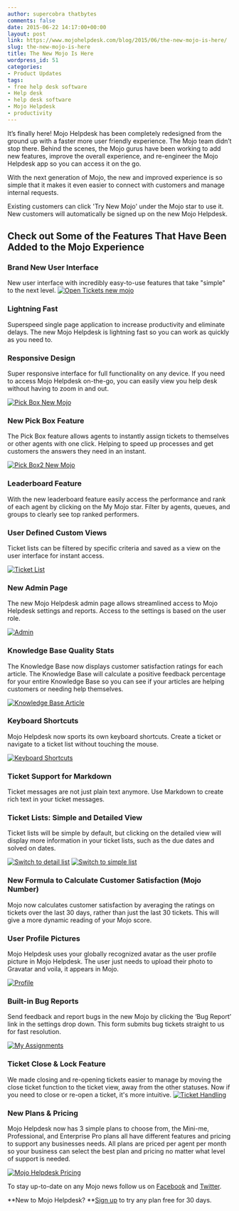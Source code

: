 ```yaml
---
author: supercobra thatbytes
comments: false
date: 2015-06-22 14:17:00+00:00
layout: post
link: https://www.mojohelpdesk.com/blog/2015/06/the-new-mojo-is-here/
slug: the-new-mojo-is-here
title: The New Mojo Is Here
wordpress_id: 51
categories:
- Product Updates
tags:
- free help desk software
- Help desk
- help desk software
- Mojo Helpdesk
- productivity
---
```


It’s finally here! Mojo Helpdesk has been completely redesigned from the ground up with a faster more user friendly experience. The Mojo team didn’t stop there. Behind the scenes, the Mojo gurus have been working to add new features, improve the overall experience, and re-engineer the Mojo Helpdesk app so you can access it on the go.

With the next generation of Mojo, the new and improved experience is so simple that it makes it even easier to connect with customers and manage internal requests.

Existing customers can click 'Try New Mojo' under the Mojo star to use it. New customers will automatically be signed up on the new Mojo Helpdesk.


## Check out Some of the Features That Have Been Added to the Mojo Experience




### Brand New User Interface


New user interface with incredibly easy-to-use features that take "simple" to the next level.
[![Open Tickets new mojo](http://www.mojohelpdesk.com/blog/wordpress/wp-content/uploads/2015/06/Open-Tickets-new-mojo.png)](http://www.mojohelpdesk.com/blog/wordpress/wp-content/uploads/2015/06/Open-Tickets-new-mojo.png)[
](http://www.mojohelpdesk.com/blog/wordpress/wp-content/uploads/2015/06/test.png)


### Lightning Fast


Superspeed single page application to increase productivity and eliminate delays. The new Mojo Helpdesk is lightning fast so you can work as quickly as you need to.


### Responsive Design


Super responsive interface for full functionality on any device. If you need to access Mojo Helpdesk on-the-go, you can easily view you help desk without having to zoom in and out.

[![Pick Box New Mojo](http://www.mojohelpdesk.com/blog/wordpress/wp-content/uploads/2015/06/Pick-Box-New-Mojo.jpg)](http://www.mojohelpdesk.com/blog/wordpress/wp-content/uploads/2015/06/Pick-Box-New-Mojo.jpg)




### New Pick Box Feature


The Pick Box feature allows agents to instantly assign tickets to themselves or other agents with one click. Helping to speed up processes and get customers the answers they need in an instant.

[![Pick Box2 New Mojo](http://www.mojohelpdesk.com/blog/wordpress/wp-content/uploads/2015/06/Pick-Box2-New-Mojo.jpg)](http://www.mojohelpdesk.com/blog/wordpress/wp-content/uploads/2015/06/Pick-Box2-New-Mojo.jpg)




### Leaderboard Feature


With the new leaderboard feature easily access the performance and rank of each agent by clicking on the My Mojo star. Filter by agents, queues, and groups to clearly see top ranked performers.


### User Defined Custom Views


Ticket lists can be filtered by specific criteria and saved as a view on the user interface for instant access.

[![Ticket List](http://www.mojohelpdesk.com/blog/wordpress/wp-content/uploads/2015/06/Ticket-List.png)](http://www.mojohelpdesk.com/blog/wordpress/wp-content/uploads/2015/06/Ticket-List.png)


### New Admin Page


The new Mojo Helpdesk admin page allows streamlined access to Mojo Helpdesk settings and reports. Access to the settings is based on the user role.

[![Admin](http://www.mojohelpdesk.com/blog/wordpress/wp-content/uploads/2015/06/Admin.png)](http://www.mojohelpdesk.com/blog/wordpress/wp-content/uploads/2015/06/Admin.png)




### Knowledge Base Quality Stats


The Knowledge Base now displays customer satisfaction ratings for each article. The Knowledge Base will calculate a positive feedback percentage for your entire Knowledge Base so you can see if your articles are helping customers or needing help themselves.

[![Knowledge Base Article](http://www.mojohelpdesk.com/blog/wordpress/wp-content/uploads/2015/06/Knowledge-Base-Article.png)](http://www.mojohelpdesk.com/blog/wordpress/wp-content/uploads/2015/06/Knowledge-Base-Article.png)


### 




### Keyboard Shortcuts


Mojo Helpdesk now sports its own keyboard shortcuts. Create a ticket or navigate to a ticket list without touching the mouse.

[![Keyboard Shortcuts](http://www.mojohelpdesk.com/blog/wordpress/wp-content/uploads/2015/06/Keyboard-Shortcut.png)](http://www.mojohelpdesk.com/blog/wordpress/wp-content/uploads/2015/06/Keyboard-Shortcut.png)




### Ticket Support for Markdown


Ticket messages are not just plain text anymore. Use Markdown to create rich text in your ticket messages.


### Ticket Lists: Simple and Detailed View


Ticket lists will be simple by default, but clicking on the detailed view will display more information in your ticket lists, such as the due dates and solved on dates.



[![Switch to detail list](http://www.mojohelpdesk.com/blog/wordpress/wp-content/uploads/2015/06/Switch-to-detail-list.jpg)](http://www.mojohelpdesk.com/blog/wordpress/wp-content/uploads/2015/06/Switch-to-detail-list.jpg) [![Switch to simple list](http://www.mojohelpdesk.com/blog/wordpress/wp-content/uploads/2015/06/Switch-to-simple-list.jpg)](http://www.mojohelpdesk.com/blog/wordpress/wp-content/uploads/2015/06/Switch-to-simple-list.jpg)




### New Formula to Calculate Customer Satisfaction (Mojo Number)


Mojo now calculates customer satisfaction by averaging the ratings on tickets over the last 30 days, rather than just the last 30 tickets. This will give a more dynamic reading of your Mojo score.


### User Profile Pictures


Mojo Helpdesk uses your globally recognized avatar as the user profile picture in Mojo Helpdesk. The user just needs to upload their photo to Gravatar and voila, it appears in Mojo.

[![Profile](http://www.mojohelpdesk.com/blog/wordpress/wp-content/uploads/2015/06/Profile.png)](http://www.mojohelpdesk.com/blog/wordpress/wp-content/uploads/2015/06/Profile.png)




### Built-in Bug Reports


Send feedback and report bugs in the new Mojo by clicking the ‘Bug Report’ link in the settings
drop down. This form submits bug tickets straight to us for fast resolution.

[![My Assignments](http://www.mojohelpdesk.com/blog/wordpress/wp-content/uploads/2015/06/My-Assignments.png)](http://www.mojohelpdesk.com/blog/wordpress/wp-content/uploads/2015/06/My-Assignments.png)


### Ticket Close & Lock Feature


We made closing and re-opening tickets easier to manage by moving the close ticket function to the ticket view, away from the other statuses. Now if you need to close or re-open a ticket, it's more intuitive.
[![Ticket Handling](http://www.mojohelpdesk.com/blog/wordpress/wp-content/uploads/2015/06/Ticket-Handling.png)](http://www.mojohelpdesk.com/blog/wordpress/wp-content/uploads/2015/06/Ticket-Handling.png)[
](http://www.mojohelpdesk.com/blog/wordpress/wp-content/uploads/2015/06/1-12.png)


### New Plans & Pricing


Mojo Helpdesk now has 3 simple plans to choose from, the Mini-me, Professional, and Enterprise Pro plans all have different features and pricing to support any businesses needs. All plans are priced per agent per month so your business can select the best plan and pricing no matter what level of support is needed.

[![Mojo Helpdesk Pricing](http://www.mojohelpdesk.com/blog/wordpress/wp-content/uploads/2015/06/Mojo-Helpdesk-Pricing.png)](http://www.mojohelpdesk.com/blog/wordpress/wp-content/uploads/2015/06/Mojo-Helpdesk-Pricing.png)



To stay up-to-date on any Mojo news follow us on [Facebook](https://www.facebook.com/MojoHelpdesk) and [Twitter](https://twitter.com/mojohelpdesk).



**New to Mojo Helpdesk? **[Sign up](http://signup.mojohelpdesk.com/signup/register/90) to try any plan free for 30 days.


